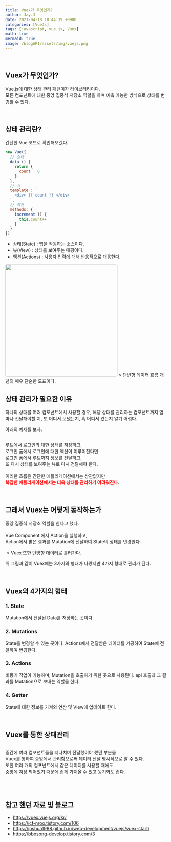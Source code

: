 ```yaml
---
title: Vuex가 무엇인가?
author: Jay.J
date: 2021-04-18 18:44:39 +0900
categories: [VueJs]
tags: [javascript, vue.js, Vuex]
math: true
mermaid: true
image: /blogAPI/assets/img/vuejs.png
---
```


<br>

## Vuex가 무엇인가?

Vue.js에 대한 상태 관리 패턴이자 라이브러리이다.<br>
모든 컴포넌트에 대한 중앙 집중식 저장소 역할을 하며 예측 가능한 방식으로 상태를 변경할 수 있다.

<br>

## 상태 관리란?

간단한 Vue 코드로 확인해보겠다.

```js
new Vue({
  // 상태
  data () {
    return {
      count : 0
    }
  },
  // 뷰
  template : `
    <div> {{ count }} </div>
  `,
  // 액션
  methods: {
    increment () {
      this.count++
    }
  }
})
```

- 상태(State) : 앱을 작동하는 소스이다.
- 뷰(View) : 상태를 보여주는 매핑이다.
- 액션(Actions) : 사용자 입력에 대해 반응적으로 대응한다.

<img src="/assets/img/vue/vuex_flow.png" alt="" style="width:350px;border-radius: 5px;left: 0;transform: none;">
> 단반향 데이터 흐름 개념의 매우 단순한 도표이다.

<br>

## 상태 관리가 필요한 이유

하나의 상태를 여러 컴포넌트에서 사용할 경우, 해당 상태를 관리하는 컴포넌트까지 얼마나 전달해야할 지, 또 어디서 보냈는지, 혹 어디서 왔는지 알기 어렵다.

아래의 예제를 보자.

<img src="/assets/img/vue/vuex_img01.png" alt="" style="border-radius: 5px;left: 0;transform: none;">

루트에서 로그인의 대한 상태를 저장하고,<br>
로그인 폼에서 로그인에 대한 액션이 이루어진다면<br>
로그인 폼에서 루트까지 정보를 전달하고,<br>
또 다시 상태를 보여주는 뷰로 다시 전달해야 한다.<br>
<br>
이러한 흐름은 간단한 애플리케이션에서는 상관없지만 <br>
<b style="color:red">복잡한 애플리케이션에서는 더욱 상태를 관리하기 어려워진다</b>.

<br>

## 그래서 Vuex는 어떻게 동작하는가

중앙 집중식 저장소 역할을 한다고 했다.<br>
<br>
Vue Component 에서 Action을 실행하고,<br>
Action에서 받은 결과를 Mutation에 전달하여 State의 상태를 변경한다.

<img src="/assets/img/vue/vuex_flow02.png" alt="" style="border-radius: 5px;left: 0;transform: none;">
> Vuex 또한 단방향 데이터로 흘러가다.

위 그림과 같이 Vuex에는 3가지의 형태가 나왔지만 4가지 형태로 관리가 된다.

<br>

## Vuex의 4가지의 형태

### 1. State
Mutation에서 전달된 Data를 저장하는 곳이다.

### 2. Mutations
State를 변경할 수 있는 곳이다.
Actions에서 전달받은 데이터를 가공하여 State에 전달하여 변경한다.

### 3. Actions
비동기 작업이 가능하며, Mutation을 호출하기 위한 곳으로 사용된다.
api 호출과 그 결과를 Mutation으로 보내는 역할을 한다.

### 4. Getter
State에 대한 정보를 가져와 연산 및 View에 업데이트 한다.

<br>

## Vuex를 통한 상태관리

<img src="/assets/img/vue/vuex_img02.png" alt="" style="border-radius: 5px;left: 0;transform: none;">

중간에 여러 컴포넌트들을 지나치며 전달했어야 했던 부분을<br>
Vuex를 통하여 중앙에서 관리함으로써 데이터 전달 명시적으로 알 수 있다.<br>
또한 여러 개의 컴포넌트에서 같은 데이터를 사용할 때에도<br>
중앙에 저장 되어있기 때문에 쉽게 가져올 수 있고 동기화도 쉽다.


<br>
<br>


## 참고 했던 자료 및 블로그
- <a href="https://vuex.vuejs.org/kr/" target="_blank">https://vuex.vuejs.org/kr/</a>
- <a href="https://ict-nroo.tistory.com/106" target="_blank">https://ict-nroo.tistory.com/106</a>
- <a href="https://joshua1988.github.io/web-development/vuejs/vuex-start/" target="_blank">https://joshua1988.github.io/web-development/vuejs/vuex-start/</a>
- <a href="https://bbosong-develop.tistory.com/3" target="_blank">https://bbosong-develop.tistory.com/3</a>
